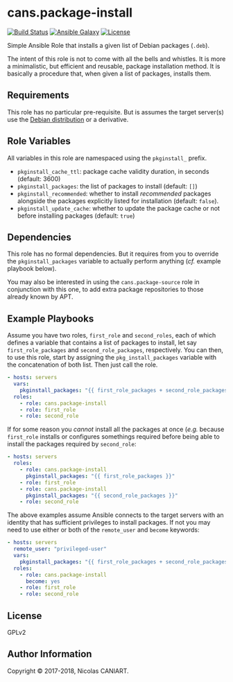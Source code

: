 cans.package-install
====================

[![Build Status](https://img.shields.io/travis/marvinpinto/ansible-role-docker/master.svg?style=flat-square)](https://travis-ci.org/cans/package-install)
[![Ansible Galaxy](https://img.shields.io/badge/ansible--galaxy-cans.package--install-blue.svg?style=flat-square)](https://galaxy.ansible.com/cans/package-install)
[![License](https://img.shields.io/badge/license-GPLv2-brightgreen.svg?style=flat-square)](LICENSE)

Simple Ansible Role that installs a given list of Debian packages
(`.deb`).


The intent of this role is not to come with all the bells and whistles.
It is more a minimalistic, but efficient and reusable, package installation
method. It is basically a procedure that, when given a list of packages,
installs them.


Requirements
------------

This role has no particular pre-requisite. But is assumes the target
server(s) use the [Debian distribution](https://www.debian.org) or a
derivative.


Role Variables
--------------

All variables in this role are namespaced using the `pkginstall_` prefix.

- `pkginstall_cache_ttl`: package cache validity duration, in seconds
  (default: 3600)
- `pkginstall_packages`: the list of packages to install (default:
  `[]`)
- `pkginstall_recommended`: whether to install *recommended* packages
  alongside the packages explicitly listed for installation (default:
  `false`).
- `pkginstall_update_cache`: whether to update the package cache or not
  before installing packages (default: `true`)


Dependencies
------------

This role has no formal dependencies. But it requires from you to
override the `pkginstall_packages` variable to actually perform
anything (_cf._ example playbook below).

You may also be interested in using the `cans.package-source` role in
conjunction with this one, to add extra package repositories to those
already known by APT.


Example Playbooks
-----------------

Assume you have two roles, `first_role` and `second_roles`, each of
which defines a variable that contains a list of packages to install,
let say `first_role_packages` and `second_role_packages`, respectively.
You can then, to use this role, start by assigning the
`pkg_install_packages` variable with the concatenation of both list.
Then just call the role.

```yaml
- hosts: servers
  vars:
    pkginstall_packages: "{{ first_role_packages + second_role_packages }}"
  roles:
    - role: cans.package-install
    - role: first_role
    - role: second_role
```

If for some reason you _cannot_ install all the packages at once (_e.g._
because `first_role` installs or configures somethings required before being
able to install the packages required by `second_role`:

```yaml
- hosts: servers
  roles:
    - role: cans.package-install
      pkginstall_packages: "{{ first_role_packages }}"
    - role: first_role
    - role: cans.package-install
      pkginstall_packages: "{{ second_role_packages }}"
    - role: second_role
```

The above examples assume Ansible connects to the target servers with an
identity that has sufficient privileges to install packages. If not you
may need to use either or both of the `remote_user` and `become` keywords:

```yaml
- hosts: servers
  remote_user: "privileged-user"
  vars:
    pkginstall_packages: "{{ first_role_packages + second_role_packages }}"
  roles:
    - role: cans.package-install
      become: yes
    - role: first_role
    - role: second_role
```


License
-------

GPLv2


Author Information
------------------

Copyright © 2017-2018, Nicolas CANIART.
